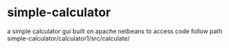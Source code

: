 # simple-calculator
a simple calculator gui built on apache netbeans
to access code follow path simple-calculator/calculator1/src/calculate/

